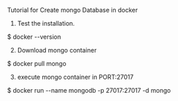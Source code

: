 Tutorial for Create mongo Database in docker

1. Test the installation.

$ docker --version

2. Download mongo container

$ docker pull mongo

3. execute mongo container in PORT:27017

$ docker run --name mongodb -p 27017:27017 -d mongo
